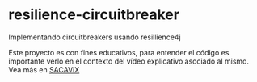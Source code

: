 # resilience-circuitbreaker
Implementando circuitbreakers usando resillience4j

Este proyecto es con fines educativos, para entender el código es importante verlo en el contexto del vídeo explicativo asociado al mismo. Vea más en [SACAViX](https://sacavix.com)
